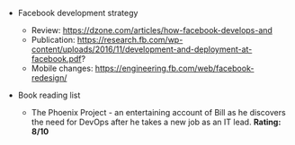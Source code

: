 * Facebook development strategy
   * Review: https://dzone.com/articles/how-facebook-develops-and
   * Publication: https://research.fb.com/wp-content/uploads/2016/11/development-and-deployment-at-facebook.pdf?
   * Mobile changes: https://engineering.fb.com/web/facebook-redesign/

* Book reading list
   * The Phoenix Project - an entertaining account of Bill as he discovers the need for DevOps after he takes a new job as an IT lead. __Rating: 8/10__
